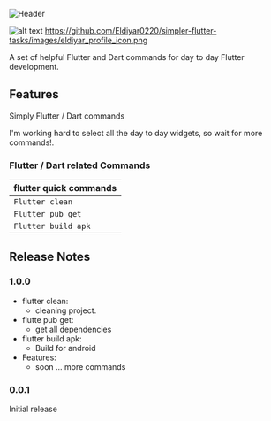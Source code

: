 ![Header](https://github.com/Eldiyar0220/Eldiyar0220/blob/main/images/eldiyar_profile_icon.png)

![alt text](http://images/eldiyar_profile_icon.png)
https://github.com/Eldiyar0220/simpler-flutter-tasks/images/eldiyar_profile_icon.png

A set of helpful Flutter and Dart commands for day to day Flutter development.

## Features

Simply Flutter / Dart commands

I'm working hard to select all the day to day widgets, so wait for more commands!.

### Flutter / Dart related Commands

| flutter quick commands   |
| ------------------------------------ |
| `Flutter clean`                      |
| `Flutter pub get`                    |
| `Flutter build apk`                  |

## Release Notes



### 1.0.0

- flutter clean:
  - cleaning project.
- flutte pub get:
  - get all dependencies 
- flutter build apk:
  - Build for android
- Features:
  - soon ... more commands

### 0.0.1

Initial release
